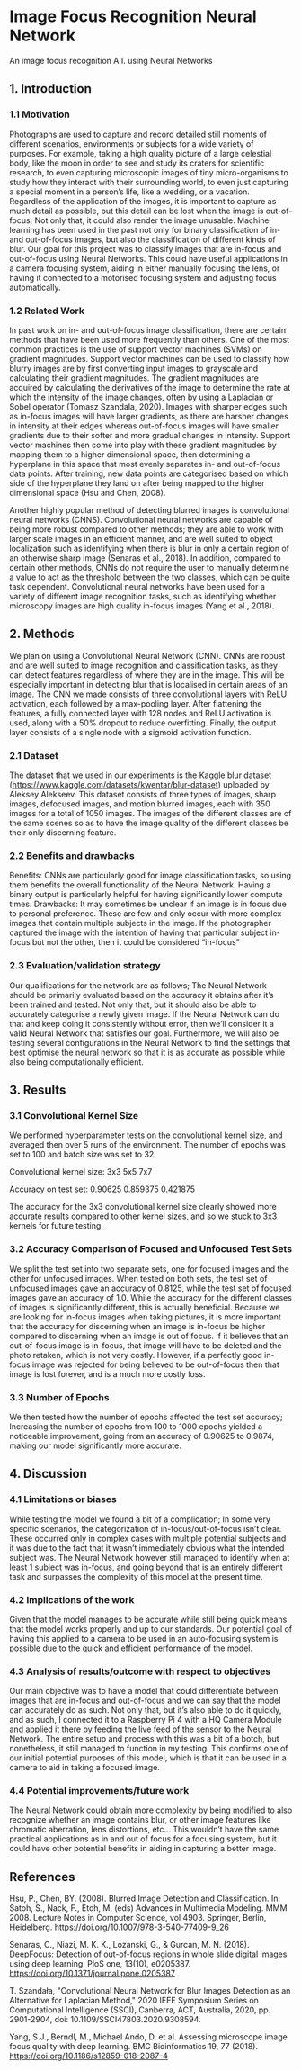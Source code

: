 # Image Focus Recognition Neural Network
An image focus recognition A.I. using Neural Networks

## 1. Introduction
### 1.1	Motivation
Photographs are used to capture and record detailed still moments of different scenarios, environments or subjects for a wide variety of purposes. For example, taking a high quality picture of a large celestial body, like the moon in order to see and study its craters for scientific research, to even capturing microscopic images of tiny micro-organisms to study how they interact with their surrounding world, to even just capturing a special moment in a person’s life, like a wedding, or a vacation. Regardless of the application of the images, it is important to capture as much detail as possible, but this detail can be lost when the image is out-of-focus; Not only that, it could also render the image unusable. Machine learning has been used in the past not only for binary classification of in- and out-of-focus images, but also the classification of different kinds of blur. Our goal for this project was to classify images that are in-focus and out-of-focus using Neural Networks. This could have useful applications in a camera focusing system, aiding in either manually focusing the lens, or having it connected to a motorised focusing system and adjusting focus automatically.

### 1.2	Related Work
In past work on in- and out-of-focus image classification, there are certain methods that have been used more frequently than others.  One of the most common practices is the use of support vector machines (SVMs) on gradient magnitudes. Support vector machines can be used to classify how blurry images are by first converting input images to grayscale and calculating their gradient magnitudes.  The gradient magnitudes are acquired by calculating the derivatives of the image to determine the rate at which the intensity of the image changes, often by using a Laplacian or Sobel operator (Tomasz Szandala, 2020).  Images with sharper edges such as in-focus images will have larger gradients, as there are harsher changes in intensity at their edges whereas out-of-focus images will have smaller gradients due to their softer and more gradual changes in intensity.  Support vector machines then come into play with these gradient magnitudes by mapping them to a higher dimensional space, then determining a hyperplane in this space that most evenly separates in- and out-of-focus data points.  After training, new data points are categorised based on which side of the hyperplane they land on after being mapped to the higher dimensional space (Hsu and Chen, 2008).

Another highly popular method of detecting blurred images is convolutional neural networks (CNNS).  Convolutional neural networks are capable of being more robust compared to other methods; they are able to work with larger scale images in an efficient manner, and are well suited to object localization such as identifying when there is blur in only a certain region of an otherwise sharp image (Senaras et al., 2018).  In addition, compared to certain other methods, CNNs do not require the user to manually determine a value to act as the threshold between the two classes, which can be quite task dependent. Convolutional neural networks have been used for a variety of different image recognition tasks, such as identifying whether microscopy images are high quality in-focus images (Yang et al., 2018).


## 2. Methods
We plan on using a Convolutional Neural Network (CNN).  CNNs are robust and are well suited to image recognition and classification tasks, as they can detect features regardless of where they are in the image.  This will be especially important in detecting blur that is localised in certain areas of an image. The CNN we made consists of three convolutional layers with ReLU activation, each followed by a max-pooling layer. After flattening the features, a fully connected layer with 128 nodes and ReLU activation is used, along with a 50% dropout to reduce overfitting. Finally, the output layer consists of a single node with a sigmoid activation function.

### 2.1	Dataset
The dataset that we used in our experiments is the Kaggle blur dataset (https://www.kaggle.com/datasets/kwentar/blur-dataset) uploaded by Aleksey Alekseev.  This dataset consists of three types of images, sharp images, defocused images, and motion blurred images, each with 350 images for a total of 1050 images.  The images of the different classes are of the same scenes so as to have the image quality of the different classes be their only discerning feature.


### 2.2	Benefits and drawbacks
Benefits:
CNNs are particularly good for image classification tasks, so using them benefits the overall functionality of the Neural Network.
Having a binary output is particularly helpful for having significantly lower compute times. 
Drawbacks:
It may sometimes be unclear if an image is in focus due to personal preference. These are few and only occur with more complex images that contain multiple subjects in the image. If the photographer captured the image with the intention of having that particular subject in-focus but not the other, then it could be considered “in-focus”

### 2.3	Evaluation/validation strategy
Our qualifications for the network are as follows; The Neural Network should be primarily evaluated based on the accuracy it obtains after it’s been trained and tested. Not only that, but it should also be able to accurately categorise a newly given image. If the Neural Network can do that and keep doing it consistently without error, then we’ll consider it a valid Neural Network that satisfies our goal. Furthermore, we will also be testing several configurations in the Neural Network to find the settings that best optimise the neural network so that it is as accurate as possible while also being computationally efficient. 


## 3. Results
### 3.1	Convolutional Kernel Size
We performed hyperparameter tests on the convolutional kernel size, and averaged then over 5 runs of the environment. The number of epochs was set to 100 and batch size was set to 32.

Convolutional kernel size:
3x3
5x5
7x7

Accuracy on test set:
0.90625
0.859375
0.421875


The accuracy for the 3x3 convolutional kernel size clearly showed more accurate results compared to other kernel sizes, and so we stuck to 3x3 kernels for future testing.

### 3.2	Accuracy Comparison of Focused and Unfocused Test Sets
We split the test set into two separate sets, one for focused images and the other for unfocused images.  When tested on both sets, the test set of unfocused images gave an accuracy of 0.8125, while the test set of focused images gave an accuracy of 1.0.
While the accuracy for the different classes of images is significantly different, this is actually beneficial.  Because we are looking for in-focus images when taking pictures, it is more important that the accuracy for discerning when an image is in-focus be higher compared to discerning when an image is out of focus.  If it believes that an out-of-focus image is in-focus, that image will have to be deleted and the photo retaken, which is not very costly. However, if a perfectly good in-focus image was rejected for being believed to be out-of-focus then that image is lost forever, and is a much more costly loss.

### 3.3	Number of Epochs
We then tested how the number of epochs affected the test set accuracy;  Increasing the number of epochs from 100 to 1000 epochs yielded a noticeable improvement, going from an accuracy of 0.90625 to 0.9874, making our model significantly more accurate. 


## 4. Discussion
### 4.1	Limitations or biases
While testing the model we found a bit of a complication; In some very specific scenarios, the categorization of in-focus/out-of-focus isn’t clear. These occurred only in complex cases with multiple potential subjects and it was due to the fact that it wasn’t immediately obvious what the intended subject was. The Neural Network however still managed to identify when at least 1 subject was in-focus, and going beyond that is an entirely different task and surpasses the complexity of this model at the present time.

### 4.2	Implications of the work
Given that the model manages to be accurate while still being quick means that the model works properly and up to our standards. Our potential goal of having this applied to a camera to be used in an auto-focusing system is possible due to the quick and efficient performance of the model. 


### 4.3	Analysis of results/outcome with respect to objectives
Our main objective was to have a model that could differentiate between images that are in-focus and out-of-focus and we can say that the model can accurately do as such. Not only that, but it’s also able to do it quickly, and as such, I connected it to a Raspberry Pi 4 with a HQ Camera Module and applied it there by feeding the live feed of the sensor to the Neural Network. The entire setup and process with this was a bit of a botch, but nonetheless, it still managed to function in my testing. This confirms one of our initial potential purposes of this model, which is that it can be used in a camera to aid in taking a focused image. 

### 4.4	Potential improvements/future work
The Neural Network could obtain more complexity by being modified to also recognize whether an image contains blur, or other image features like chromatic aberration, lens distortions, etc…  This wouldn’t have the same practical applications as in and out of focus for a focusing system,  but it could have other potential benefits in aiding in capturing a better image.


## References
Hsu, P., Chen, BY. (2008). Blurred Image Detection and Classification. In: Satoh, S., Nack, F., Etoh, M. (eds) Advances in Multimedia Modeling. MMM 2008. Lecture Notes in Computer Science, vol 4903. Springer, Berlin, Heidelberg. https://doi.org/10.1007/978-3-540-77409-9_26

Senaras, C., Niazi, M. K. K., Lozanski, G., & Gurcan, M. N. (2018). DeepFocus: Detection of out-of-focus regions in whole slide digital images using deep learning. PloS one, 13(10), e0205387. https://doi.org/10.1371/journal.pone.0205387

T. Szandała, "Convolutional Neural Network for Blur Images Detection as an Alternative for Laplacian Method," 2020 IEEE Symposium Series on Computational Intelligence (SSCI), Canberra, ACT, Australia, 2020, pp. 2901-2904, doi: 10.1109/SSCI47803.2020.9308594.

Yang, S.J., Berndl, M., Michael Ando, D. et al. Assessing microscope image focus quality with deep learning. BMC Bioinformatics 19, 77 (2018). https://doi.org/10.1186/s12859-018-2087-4


